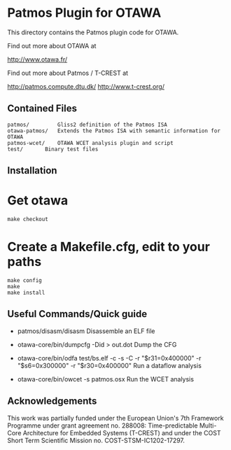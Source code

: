 Patmos Plugin for OTAWA
=======================

This directory contains the Patmos plugin code for OTAWA.

Find out more about OTAWA at

  http://www.otawa.fr/

Find out more about Patmos / T-CREST at

  http://patmos.compute.dtu.dk/
  http://www.t-crest.org/


Contained Files
---------------

```
patmos/         Gliss2 definition of the Patmos ISA
otawa-patmos/   Extends the Patmos ISA with semantic information for OTAWA
patmos-wcet/	OTAWA WCET analysis plugin and script
test/		Binary test files
```

Installation
------------

# Get otawa

```
make checkout
```

# Create a Makefile.cfg, edit to your paths

```
make config
make
make install
```


Useful Commands/Quick guide
---------------------------

- patmos/disasm/disasm <elf>
  Disassemble an ELF file

- otawa-core/bin/dumpcfg -Did <elf> > out.dot
  Dump the CFG

- otawa-core/bin/odfa test/bs.elf -c -s -C -r "\$r31=0x400000" -r "\$s6=0x300000" -r "\$r30=0x400000"
  Run a dataflow analysis

- otawa-core/bin/owcet -s patmos.osx <elf>
  Run the WCET analysis

Acknowledgements
----------------

This work was partially funded under the European Union's 7th Framework
Programme under grant agreement no. 288008: Time-predictable Multi-Core
Architecture for Embedded Systems (T-CREST) and under the COST Short Term 
Scientific Mission no. COST-STSM-IC1202-17297.

